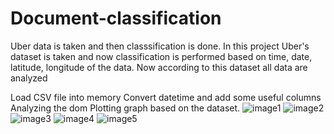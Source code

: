 # Document-classification
Uber data is taken and then classsification is done.
In this project Uber's dataset is taken and now classification is performed based on time, date, latitude, longitude of the data. Now according to this dataset all data are analyzed

Load CSV file into memory
Convert datetime and add some useful columns
Analyzing the dom
Plotting graph based on the dataset.
![image1](https://user-images.githubusercontent.com/17578459/32633813-07f0260e-c5cf-11e7-9e15-701350bd265c.png)
![image2](https://user-images.githubusercontent.com/17578459/32633819-11629e06-c5cf-11e7-8ff9-4e8880ae0d3d.png)
![image3](https://user-images.githubusercontent.com/17578459/32633828-19a977d8-c5cf-11e7-9b2b-745062131ed5.png)
![image4](https://user-images.githubusercontent.com/17578459/32633829-1c1a4d30-c5cf-11e7-8db3-66ddd956dd33.png)
![image5](https://user-images.githubusercontent.com/17578459/32633836-1f93bdc0-c5cf-11e7-8090-28d861e26596.png)
